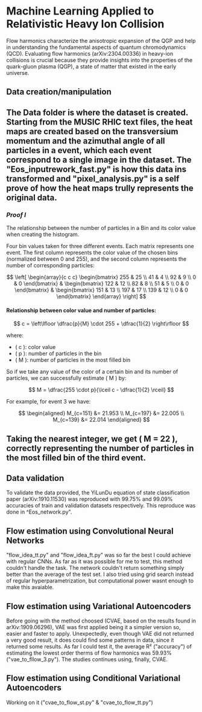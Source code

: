 # Machine Learning Applied to Relativistic Heavy Ion Collision

Flow harmonics characterize the anisotropic expansion of the QGP and help in understanding the fundamental aspects of quantum chromodynamics (QCD). Evaluating flow harmonics (arXiv:2304.00336) in heavy-ion collisions is crucial because they provide insights into the properties of the quark-gluon plasma (QGP), a state of matter that existed in the early universe.

## Data creation/manipulation
The Data folder is where the dataset is created. Starting from the MUSIC RHIC text files, the heat maps are created based on the transversium momentum and the azimuthal angle of all particles in a event, which each event correspond to a single image in the dataset. The "Eos_inputrework_fast.py" is how this data ins transformed and "pixel_analysis.py" is a self prove of how the heat maps trully represents the original data. 
---
### *Proof I*

The relationship between the number of particles in a Bin and its color value when creating the histogram.

Four bin values taken for three different events. Each matrix represents one event. The first column represents the color value of the chosen bins (normalized between 0 and 255), and the second column represents the number of corresponding particles:

$$
\left[
\begin{array}{c c c}
\begin{bmatrix} 255 & 25 \\ 41 & 4 \\ 92 & 9 \\ 0 & 0 \end{bmatrix} & 
\begin{bmatrix} 122 & 12 \\ 82 & 8 \\ 51 & 5 \\ 0 & 0 \end{bmatrix} & 
\begin{bmatrix} 151 & 13 \\ 197 & 17 \\ 139 & 12 \\ 0 & 0 \end{bmatrix}
\end{array}
\right]
$$

#### Relationship between color value and number of particles:

$$
c = \left\lfloor \dfrac{p}{M} \cdot 255 + \dfrac{1}{2} \right\rfloor
$$

where:

- \( c \): color value  
- \( p \): number of particles in the bin  
- \( M \): number of particles in the most filled bin  

So if we take any value of the color of a certain bin and its number of particles, we can successfully estimate \( M \) by:

$$
M = \dfrac{255 \cdot p}{\lceil c - \dfrac{1}{2} \rceil}
$$

For example, for event 3 we have:

$$
\begin{aligned}
    M_{c=151} &= 21.953 \\
    M_{c=197} &= 22.005 \\
    M_{c=139} &= 22.014
\end{aligned}
$$

Taking the nearest integer, we get \( M = 22 \), correctly representing the number of particles in the most filled bin of the third event.
---
## Data validation
To validate the data provided, the YiLunDu equation of state classification paper (arXiv:1910.11530) was reproduced with 99.75% and 99.09% accuracies of train and validation datasets respectively. This reproduce was done in ^Eos_network.py".

## Flow estimation using Convolutional Neural Networks
"flow_idea_tt.py" and "flow_idea_ft.py" was so far the best I could achieve with regular CNNs. As far as it was possible for me to test, this method couldn't handle the task. The network couldn't return something simply better than the average of the test set. I also tried using grid search instead of regular hyperparametrization, but computational power wasnt enough to make this avaiable.

## Flow estimation using Variational Autoencoders
Before going with the method choosed (CVAE, based on the results found in arXiv:1909.06296), VAE was first applied being it a simpler version so, easier and faster to apply. Unexpectedly, even though VAE did not returned a very good result, it does could find some patterns in data, since it returned some results. As far I could test it, the average R² ("accuracy") of estimating the lowest order therms of flow harmonics was 59.93% ("vae_to_fllow_3.py"). The studies continues using, finally, CVAE.

## Flow estimation using Conditional Variational Autoencoders
Working on it ("cvae_to_flow_st.py" & "cvae_to_flow_tt.py")
